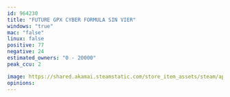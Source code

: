 ```yaml
---
id: 964230
title: "FUTURE GPX CYBER FORMULA SIN VIER"
windows: "true"
mac: "false"
linux: false
positive: 77
negative: 24
estimated_owners: "0 - 20000"
peak_ccu: 2

image: https://shared.akamai.steamstatic.com/store_item_assets/steam/apps/964230/header.jpg?t=1667290742
opinions:
---
```

